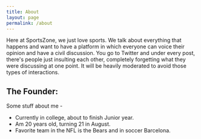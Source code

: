 ```yaml
---
title: About
layout: page
permalink: /about
---
```

Here at SportsZone, we just love sports. We talk about everything that happens and want to have a platform in which everyone can voice their opinion and have a civil discussion. You go to Twitter and under every post, there's people just insulting each other, completely forgetting what they were discussing at one point. It will be heavily moderated to avoid those types of interactions. 

## The Founder:

Some stuff about me - 

- Currently in college, about to finish Junior year. 
- Am 20 years old, turning 21 in August. 
- Favorite team in the NFL is the Bears and in soccer Barcelona. 


